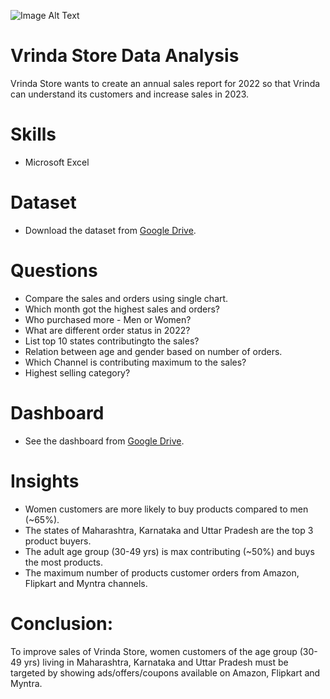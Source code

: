 ![Image Alt Text](https://vrindaclothing.in/cdn/shop/files/vrinda_Logo_main-01_7b50c80c-8f76-4463-b2aa-eb9643f9d378.png?height=628&pad_color=ffffff&v=1670213805&width=1200)

# Vrinda Store Data Analysis
Vrinda Store wants to create an annual sales report for 2022 so that Vrinda can understand its customers and increase sales in 2023.

# Skills
* Microsoft Excel

# Dataset  
* Download the dataset from [Google Drive](https://docs.google.com/spreadsheets/d/1tLLC3LTuOuOgi_LnUrztfzHlfnG_E2gt/edit?usp=sharing&ouid=101791765069871797241&rtpof=true&sd=true).

# Questions 
* Compare the sales and orders using single chart.
* Which month got the highest sales and orders?
* Who purchased more - Men or Women?
* What are different order status in 2022?
* List top 10 states contributingto the sales?
* Relation between age and gender based on number of orders.
* Which Channel is contributing maximum to the sales?
* Highest selling category?

# Dashboard
* See the dashboard from [Google Drive](https://1drv.ms/x/c/308364de6ed0bdec/EQIW6IvQvgBBricroSRkdDgBe0qurv2g1FxwTWc8a6-sjA?e=hinCLi&nav=MTVfe0Q2MkNDNEZGLUYwM0UtNDA5Qy04QzkzLTg3MjdCQTYzRkM2Q30).
  
# Insights  
* Women customers are more likely to buy products compared to men (~65%).
* The states of Maharashtra, Karnataka and Uttar Pradesh are the top 3 product buyers.
* The adult age group (30-49 yrs) is max contributing (~50%) and buys the most products.
* The maximum number of products customer orders from Amazon, Flipkart and Myntra channels.
  
# Conclusion:
To improve sales of Vrinda Store, women customers of the age group (30-49 yrs) living in Maharashtra, Karnataka and Uttar Pradesh must be targeted by showing ads/offers/coupons available on Amazon, Flipkart and Myntra.

